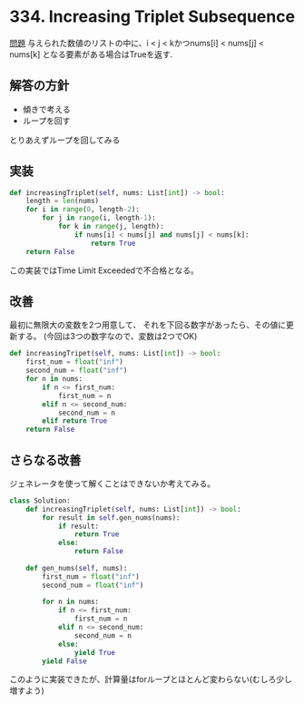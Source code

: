 # 334. Increasing Triplet Subsequence

[問題]()
与えられた数値のリストの中に、i < j < kかつnums[i] < nums[j] < nums[k]
となる要素がある場合はTrueを返す.


## 解答の方針
- 傾きで考える
- ループを回す

とりあえずループを回してみる 




## 実装

```python
def increasingTriplet(self, nums: List[int]) -> bool:
    length = len(nums)
    for i in range(0, length-2):
        for j in range(i, length-1):
            for k in range(j, length):
                if nums[i] < nums[j] and nums[j] < nums[k]:
                    return True
    return False
```

この実装ではTime Limit Exceededで不合格となる。

## 改善

最初に無限大の変数を2つ用意して、
それを下回る数字があったら、その値に更新する。
(今回は3つの数字なので、変数は2つでOK)



```python
def increasingTripet(self, nums: List[int]) -> bool:
    first_num = float("inf")
    second_num = float("inf")
    for n in nums:
        if n <= first_num:
            first_num = n
        elif n <= second_num:
            second_num = n
        elif return True
    return False
```

## さらなる改善

ジェネレータを使って解くことはできないか考えてみる。


```python
class Solution:
    def increasingTriplet(self, nums: List[int]) -> bool:
        for result in self.gen_nums(nums):
            if result:
                return True
            else:
                return False
        
    def gen_nums(self, nums):
        first_num = float("inf")
        second_num = float("inf")
        
        for n in nums:
            if n <= first_num:
                first_num = n
            elif n <= second_num:
                second_num = n
            else:
                yield True
        yield False
```

このように実装できたが、計算量はforループとほとんど変わらない(むしろ少し増すよう)

